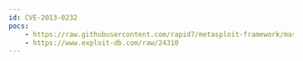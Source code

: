 ```yaml
---
id: CVE-2013-0232
pocs:
    - https://raw.githubusercontent.com/rapid7/metasploit-framework/master/modules/exploits/unix/webapp/zoneminder_packagecontrol_exec.rb
    - https://www.exploit-db.com/raw/24310
---
```

